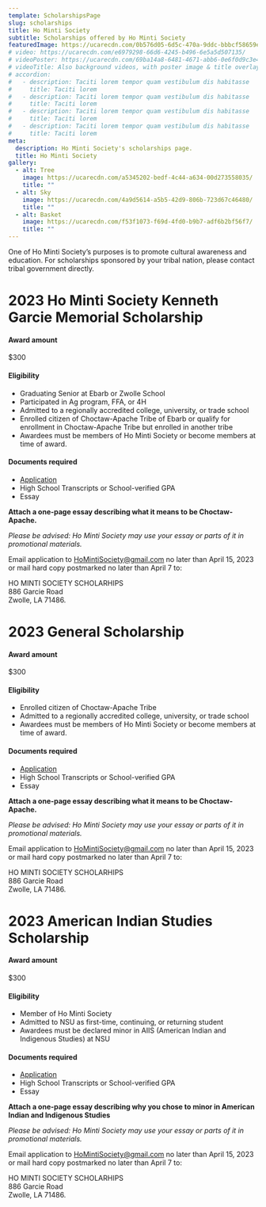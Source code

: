 ```yaml
---
template: ScholarshipsPage
slug: scholarships
title: Ho Minti Society
subtitle: Scholarships offered by Ho Minti Society
featuredImage: https://ucarecdn.com/0b576d05-6d5c-470a-9ddc-bbbcf58659eb/
# video: https://ucarecdn.com/e6979298-66d6-4245-b496-6e5a5d507135/
# videoPoster: https://ucarecdn.com/69ba14a8-6481-4671-abb6-0e6f0d9c3e46/
# videoTitle: Also background videos, with poster image & title overlay.
# accordion:
#   - description: Taciti lorem tempor quam vestibulum dis habitasse
#     title: Taciti lorem
#   - description: Taciti lorem tempor quam vestibulum dis habitasse
#     title: Taciti lorem
#   - description: Taciti lorem tempor quam vestibulum dis habitasse
#     title: Taciti lorem
#   - description: Taciti lorem tempor quam vestibulum dis habitasse
#     title: Taciti lorem
meta:
  description: Ho Minti Society's scholarships page.
  title: Ho Minti Society
gallery:
  - alt: Tree
    image: https://ucarecdn.com/a5345202-bedf-4c44-a634-00d273558035/
    title: ""
  - alt: Sky
    image: https://ucarecdn.com/4a9d5614-a5b5-42d9-806b-723d67c46480/
    title: ""
  - alt: Basket
    image: https://ucarecdn.com/f53f1073-f69d-4fd0-b9b7-adf6b2bf56f7/
    title: ""
---
```


One of Ho Minti Society’s purposes is to promote cultural awareness and education. For scholarships sponsored by your tribal nation, please contact tribal government directly.

# 2023 Ho Minti Society Kenneth Garcie Memorial Scholarship
#### Award amount
$300

#### Eligibility
* Graduating Senior at Ebarb or Zwolle School
* Participated in Ag program, FFA, or 4H
* Admitted to a regionally accredited college, university, or trade school
* Enrolled citizen of Choctaw-Apache Tribe of Ebarb or qualify for enrollment in Choctaw-Apache Tribe but enrolled in another tribe
* Awardees must be members of Ho Minti Society or become members at time of award. 

#### Documents required
* [Application](https://drive.google.com/uc?export=download&id=17fnvIX1elNsUYwax3sCEL8HGS4m3WSaW)
* High School Transcripts or School-verified GPA
* Essay 

**Attach a one-page essay describing what it means to be Choctaw-Apache.**

*Please be advised: Ho Minti Society may use your essay or parts of it in promotional materials.*

Email application to HoMintiSociety@gmail.com no later than April 15, 2023 or mail hard copy postmarked no later than April 7 to:

HO MINTI SOCIETY SCHOLARHIPS <br /> 
886 Garcie Road <br />
Zwolle, LA 71486.


# 2023 General Scholarship
#### Award amount
$300

#### Eligibility
* Enrolled citizen of Choctaw-Apache Tribe
* Admitted to a regionally accredited college, university, or trade school
* Awardees must be members of Ho Minti Society or become members at time of award.

#### Documents required
* [Application](https://drive.google.com/uc?export=download&id=1Yna1Ij0QiAmDy1OKQBS079Ciu3eXpXW0)
* High School Transcripts or School-verified GPA
* Essay 

**Attach a one-page essay describing what it means to be Choctaw-Apache.**

*Please be advised: Ho Minti Society may use your essay or parts of it in promotional materials.*

Email application to HoMintiSociety@gmail.com no later than April 15, 2023 or mail hard copy postmarked no later than April 7 to:

HO MINTI SOCIETY SCHOLARHIPS <br /> 
886 Garcie Road <br />
Zwolle, LA 71486.


# 2023 American Indian Studies Scholarship
#### Award amount
$300

#### Eligibility
* Member of Ho Minti Society
* Admitted to NSU as first-time, continuing, or returning student
* Awardees must be declared minor in AIIS (American Indian and Indigenous Studies) at NSU

#### Documents required
* [Application](https://drive.google.com/uc?export=download&id=1fCST5BKC7Zd9ELgHGxRWJ8jhHq-qsHf9)
* High School Transcripts or School-verified GPA
* Essay 

**Attach a one-page essay describing why you chose to minor in American Indian and Indigenous Studies**

*Please be advised: Ho Minti Society may use your essay or parts of it in promotional materials.*

Email application to HoMintiSociety@gmail.com no later than April 15, 2023 or mail hard copy postmarked no later than April 7 to:

HO MINTI SOCIETY SCHOLARHIPS <br /> 
886 Garcie Road <br />
Zwolle, LA 71486.